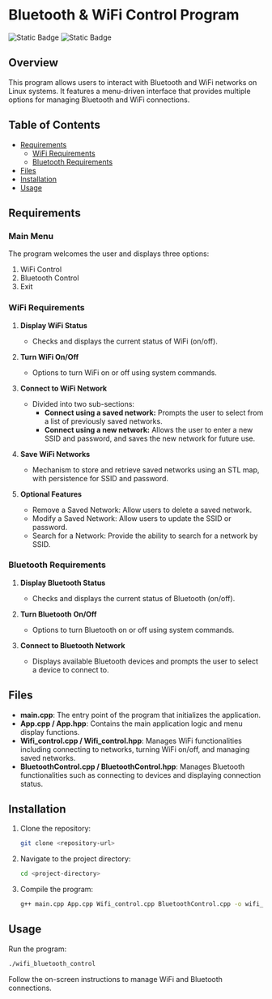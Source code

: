 # Bluetooth & WiFi Control Program

![Static Badge](https://img.shields.io/badge/Embedded%20Linux-30%25-blue?style=plastic&logo=github&logoColor=white&label=Embedded%20Linux&labelColor=Black&color=blue) ![Static Badge](https://img.shields.io/badge/C%2B%2B-%2B20-orange?style=plastic&logo=c%2B%2B&logoColor=white&label=C%2B%2B&labelColor=grey&color=red)



## Overview

This program allows users to interact with Bluetooth and WiFi networks on Linux systems. It features a menu-driven interface that provides multiple options for managing Bluetooth and WiFi connections.

## Table of Contents

- [Requirements](#requirements)
  - [WiFi Requirements](#wifi-requirements)
  - [Bluetooth Requirements](#bluetooth-requirements)
- [Files](#files)
- [Installation](#installation)
- [Usage](#usage)
## Requirements

### Main Menu

The program welcomes the user and displays three options:
1. WiFi Control
2. Bluetooth Control
3. Exit

### WiFi Requirements

1. **Display WiFi Status**
   - Checks and displays the current status of WiFi (on/off).

2. **Turn WiFi On/Off**
   - Options to turn WiFi on or off using system commands.

3. **Connect to WiFi Network**
   - Divided into two sub-sections:
     - **Connect using a saved network:** Prompts the user to select from a list of previously saved networks.
     - **Connect using a new network:** Allows the user to enter a new SSID and password, and saves the new network for future use.

4. **Save WiFi Networks**
   - Mechanism to store and retrieve saved networks using an STL map, with persistence for SSID and password.

5. **Optional Features**
   - Remove a Saved Network: Allow users to delete a saved network.
   - Modify a Saved Network: Allow users to update the SSID or password.
   - Search for a Network: Provide the ability to search for a network by SSID.

### Bluetooth Requirements

1. **Display Bluetooth Status**
   - Checks and displays the current status of Bluetooth (on/off).

2. **Turn Bluetooth On/Off**
   - Options to turn Bluetooth on or off using system commands.

3. **Connect to Bluetooth Network**
   - Displays available Bluetooth devices and prompts the user to select a device to connect to.

## Files

- **main.cpp**: The entry point of the program that initializes the application.
- **App.cpp / App.hpp**: Contains the main application logic and menu display functions.
- **Wifi_control.cpp / Wifi_control.hpp**: Manages WiFi functionalities including connecting to networks, turning WiFi on/off, and managing saved networks.
- **BluetoothControl.cpp / BluetoothControl.hpp**: Manages Bluetooth functionalities such as connecting to devices and displaying connection status.

## Installation

1. Clone the repository:
   ```bash
   git clone <repository-url>
   ```
2. Navigate to the project directory:
   ```bash
   cd <project-directory>
   ```
3. Compile the program:
   ```bash
   g++ main.cpp App.cpp Wifi_control.cpp BluetoothControl.cpp -o wifi_bluetooth_control -std=c++11
   ```

## Usage

Run the program:
```bash
./wifi_bluetooth_control
```
Follow the on-screen instructions to manage WiFi and Bluetooth connections.

